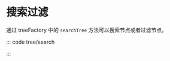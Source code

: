 <script setup>
import search from 'exam/tree/search.vue'
</script>

# 搜索过滤
通过 treeFactory 中的 `searchTree` 方法可以搜索节点或者过滤节点。

::: code tree/search
<search></search>
:::
